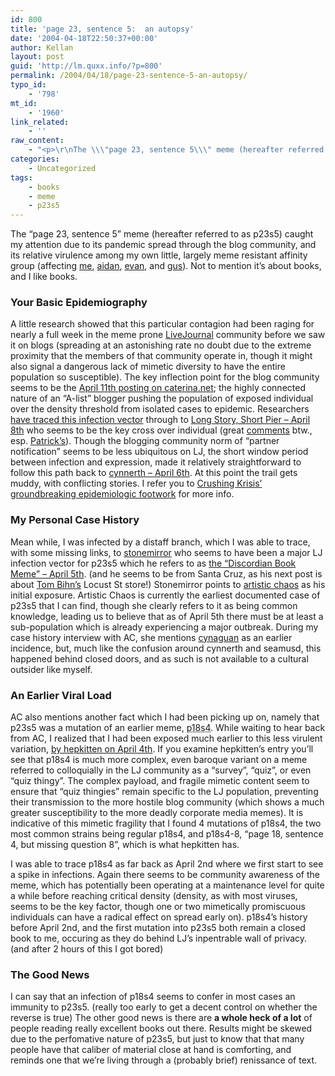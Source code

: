 ```yaml
---
id: 800
title: 'page 23, sentence 5:  an autopsy'
date: '2004-04-18T22:50:37+00:00'
author: Kellan
layout: post
guid: 'http://lm.quxx.info/?p=800'
permalink: /2004/04/18/page-23-sentence-5-an-autopsy/
typo_id:
    - '798'
mt_id:
    - '1960'
link_related:
    - ''
raw_content:
    - "<p>\r\nThe \\\"page 23, sentence 5\\\" meme (hereafter referred to as p23s5) caught my attention due to its pandemic spread through the blog community, and its relative virulence among my own little, largely meme resistant affinity group (affecting <a href=\\\"http://laughingmeme.org/archives/001945.html#001945\\\">me</a>, <a href=\\\"http://www.livejournal.com/users/sedesdraconis/13220.html\\\">aidan</a>, <a href=\\\"http://www.anarchogeek.com/archives/000375.html\\\">evan</a>, and <a href=\\\"http://gus.protest.net/MT2archive/000686.html#000686\\\">gus</a>).  Not to mention it\\'s about books, and I like books.\r\n</p>\r\n<p>\r\n<h3>Your Basic Epidemiography</h3>\r\nA little research showed that this particular contagion had been raging for nearly a full week in the meme prone <a href=\\\"http://livejournal.com/\\\">LiveJournal</a> community before we saw it on blogs (spreading at an astonishing rate no doubt due to the extreme proximity that the members of that community operate in, though it might also signal a dangerous lack of mimetic diversity to have the entire population so susceptible).  The key inflection point for the blog community seems to be the <a href=\\\"http://www.caterina.net/archive/000521.html\\\">April 11th posting on caterina.net</a>; the highly connected nature of an \\\"A-list\\\" blogger pushing the population of exposed individual over the density threshold from isolated cases to epidemic.  Researchers <a href=\\\"http://crushingkrisis.com/display.php?archive=2004_04_11_0.shtml#108223261924058211\\\">have traced this infection vector</a> through to <a href=\\\"http://www.longstoryshortpier.com/vaults/2004/04/08/memery\\\">Long Story, Short Pier - April 8th</a> who seems to be the key cross over individual (great <a href=\\\"http://www.longstoryshortpier.com/vaults/2004/04/08/memery#comments\\\">comments</a> btw., esp. <a href=\\\"http://nielsenhayden.com/electrolite/\\\">Patrick\\'s</a>).  Though the blogging community norm of \\\"partner notification\\\" seems to be less ubiquitous on LJ, the short window period between infection and expression, made it relatively straightforward to follow this path back to <a href=\\\"http://www.livejournal.com/users/cynnerth/1180966.html\\\">cynnerth - April 6th</a>.  At this point the trail gets muddy, with conflicting stories.  I refer you to <a href=\\\"http://crushingkrisis.com/display.php?archive=2004_04_11_0.shtml#108223261924058211\\\">Crushing Krisis\\' groundbreaking epidemiologic footwork</a> for more info.\r\n</p>\r\n<p>\r\n<h3>My Personal Case History</h3>\r\nMean while, I was infected by a distaff branch, which I was able to trace, with some missing links, to <a href=\\\"http://www.livejournal.com/users/stonemirror/\\\">stonemirror</a> who seems to have been a major LJ infection vector for p23s5 which he refers to as <a href=\\\"http://www.livejournal.com/users/stonemirror/598432.html\\\">the \\\"Discordian Book Meme\\\" - April 5th</a>. (and he seems to be from Santa Cruz, as his next post is about <a href=\\\"http://www.tombihn.com\\\">Tom Bihn\\'s</a> Locust St store!)  Stonemirror points to <a href=\\\"http://www.livejournal.com/users/artistic_chaos/500888.html\\\">artistic chaos</a> as his initial exposure.  Artistic Chaos is currently the earliest documented case of p23s5 that I can find, though she clearly refers to it as being common knowledge, leading us to believe that as of April 5th there must be at least a sub-population which is already experiencing a major outbreak.  During my case history interview with AC, she mentions <a href=\\\"http://www.livejournal.com/users/cynaguan/\\\">cynaguan</a> as an earlier incidence, but, much like the confusion around cynnerth and seamusd, this happened behind closed doors, and as such is not available to a cultural outsider like myself.\r\n</p>\r\n<p>\r\n<h3>An Earlier Viral Load</h3>\r\nAC also mentions another fact which I had been picking up on, namely that p23s5 was a mutation of an earlier meme, <acronym title=\\\"page 18, sentence 4\\\">p18s4</acronym>.  While waiting to hear back from AC, I realized that I had been exposed much earlier to this less virulent variation, <a href=\\\"http://www.livejournal.com/users/hepkitten/305005.html\\\">by hepkitten on April 4th</a>.  If you examine hepkitten\\'s entry you\\'ll see that p18s4 is much more complex, even baroque variant on a meme referred to colloquially in the LJ community as a \\\"survey\\\", \\\"quiz\\\", or even \\\"quiz thingy\\\".  The complex payload, and fragile mimetic content seem to ensure that \\\"quiz thingies\\\" remain specific to the LJ population, preventing their transmission to the more hostile blog community (which shows a much greater susceptibility to the more deadly corporate media memes).  It is indicative of this mimetic fragility that I found 4 mutations of p18s4, the two most common strains being regular p18s4, and p18s4-8, \\\"page 18, sentence 4, but missing question 8\\\", which is what hepkitten has.  \r\n</p>\r\n<p>\r\nI was able to trace p18s4 as far back as April 2nd where we first start to see a spike in infections.  Again there seems to be community awareness of the meme, which has potentially been operating at a maintenance level for quite a while before reaching critical density (density, as with most viruses, seems to be the key factor, though one or two mimetically promiscuous individuals can have a radical effect on spread early on).  p18s4\\'s history before April 2nd, and the first mutation into p23s5 both remain a closed book to me, occuring as they do behind LJ\\'s inpentrable wall of privacy. (and after 2 hours of this I got bored)\r\n</p>\r\n<p>\r\n<h3>The Good News</h3>\r\n\r\nI can say that an infection of p18s4 seems to confer in most cases an immunity to p23s5. (really too early to get a decent control on whether the reverse is true)  The other good news is there are <b>a whole heck of a lot</b> of people reading really excellent books out there.  Results might be skewed due to the perfomative nature of p23s5, but just to know that that many people have that caliber of material close at hand is comforting, and reminds one that we\\'re living through a (probably brief) renissance of text.\r\n</p>"
categories:
    - Uncategorized
tags:
    - books
    - meme
    - p23s5
---
```


The “page 23, sentence 5” meme (hereafter referred to as p23s5) caught my attention due to its pandemic spread through the blog community, and its relative virulence among my own little, largely meme resistant affinity group (affecting [me](http://laughingmeme.org/archives/001945.html#001945), [aidan](http://www.livejournal.com/users/sedesdraconis/13220.html), [evan](http://www.anarchogeek.com/archives/000375.html), and [gus](http://gus.protest.net/MT2archive/000686.html#000686)). Not to mention it’s about books, and I like books.

### Your Basic Epidemiography

A little research showed that this particular contagion had been raging for nearly a full week in the meme prone [LiveJournal](http://livejournal.com/) community before we saw it on blogs (spreading at an astonishing rate no doubt due to the extreme proximity that the members of that community operate in, though it might also signal a dangerous lack of mimetic diversity to have the entire population so susceptible). The key inflection point for the blog community seems to be the [April 11th posting on caterina.net](http://www.caterina.net/archive/000521.html); the highly connected nature of an “A-list” blogger pushing the population of exposed individual over the density threshold from isolated cases to epidemic. Researchers [have traced this infection vector](http://crushingkrisis.com/display.php?archive=2004_04_11_0.shtml#108223261924058211) through to [Long Story, Short Pier – April 8th](http://www.longstoryshortpier.com/vaults/2004/04/08/memery) who seems to be the key cross over individual (great [comments](http://www.longstoryshortpier.com/vaults/2004/04/08/memery#comments) btw., esp. [Patrick’s](http://nielsenhayden.com/electrolite/)). Though the blogging community norm of “partner notification” seems to be less ubiquitous on LJ, the short window period between infection and expression, made it relatively straightforward to follow this path back to [cynnerth – April 6th](http://www.livejournal.com/users/cynnerth/1180966.html). At this point the trail gets muddy, with conflicting stories. I refer you to [Crushing Krisis’ groundbreaking epidemiologic footwork](http://crushingkrisis.com/display.php?archive=2004_04_11_0.shtml#108223261924058211) for more info.

### My Personal Case History

Mean while, I was infected by a distaff branch, which I was able to trace, with some missing links, to [stonemirror](http://www.livejournal.com/users/stonemirror/) who seems to have been a major LJ infection vector for p23s5 which he refers to as [the “Discordian Book Meme” – April 5th](http://www.livejournal.com/users/stonemirror/598432.html). (and he seems to be from Santa Cruz, as his next post is about [Tom Bihn’s](http://www.tombihn.com) Locust St store!) Stonemirror points to [artistic chaos](http://www.livejournal.com/users/artistic_chaos/500888.html) as his initial exposure. Artistic Chaos is currently the earliest documented case of p23s5 that I can find, though she clearly refers to it as being common knowledge, leading us to believe that as of April 5th there must be at least a sub-population which is already experiencing a major outbreak. During my case history interview with AC, she mentions [cynaguan](http://www.livejournal.com/users/cynaguan/) as an earlier incidence, but, much like the confusion around cynnerth and seamusd, this happened behind closed doors, and as such is not available to a cultural outsider like myself.

### An Earlier Viral Load

AC also mentions another fact which I had been picking up on, namely that p23s5 was a mutation of an earlier meme, <acronym title="page 18, sentence 4">p18s4</acronym>. While waiting to hear back from AC, I realized that I had been exposed much earlier to this less virulent variation, [by hepkitten on April 4th](http://www.livejournal.com/users/hepkitten/305005.html). If you examine hepkitten’s entry you’ll see that p18s4 is much more complex, even baroque variant on a meme referred to colloquially in the LJ community as a “survey”, “quiz”, or even “quiz thingy”. The complex payload, and fragile mimetic content seem to ensure that “quiz thingies” remain specific to the LJ population, preventing their transmission to the more hostile blog community (which shows a much greater susceptibility to the more deadly corporate media memes). It is indicative of this mimetic fragility that I found 4 mutations of p18s4, the two most common strains being regular p18s4, and p18s4-8, “page 18, sentence 4, but missing question 8”, which is what hepkitten has.

I was able to trace p18s4 as far back as April 2nd where we first start to see a spike in infections. Again there seems to be community awareness of the meme, which has potentially been operating at a maintenance level for quite a while before reaching critical density (density, as with most viruses, seems to be the key factor, though one or two mimetically promiscuous individuals can have a radical effect on spread early on). p18s4’s history before April 2nd, and the first mutation into p23s5 both remain a closed book to me, occuring as they do behind LJ’s inpentrable wall of privacy. (and after 2 hours of this I got bored)

### The Good News

I can say that an infection of p18s4 seems to confer in most cases an immunity to p23s5. (really too early to get a decent control on whether the reverse is true) The other good news is there are **a whole heck of a lot** of people reading really excellent books out there. Results might be skewed due to the perfomative nature of p23s5, but just to know that that many people have that caliber of material close at hand is comforting, and reminds one that we’re living through a (probably brief) renissance of text.